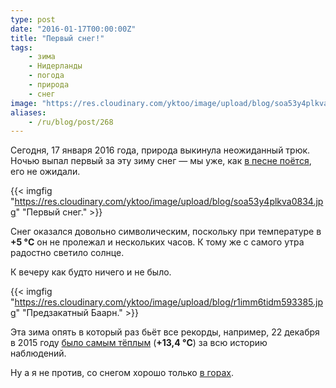 ```yaml
---
type: post
date: "2016-01-17T00:00:00Z"
title: "Первый снег!"
tags:
    - зима
    - Нидерланды
    - погода
    - природа
    - снег
image: "https://res.cloudinary.com/yktoo/image/upload/blog/soa53y4plkva0834.jpg"
aliases:
    - /ru/blog/post/268
---
```


Сегодня, 17 января 2016 года, природа выкинула неожиданный трюк. Ночью выпал первый за эту зиму снег — мы уже, как [в песне поётся](/radiolaria/tracks/032), его не ожидали.

{{< imgfig "https://res.cloudinary.com/yktoo/image/upload/blog/soa53y4plkva0834.jpg" "Первый снег." >}}

<!--more-->

Снег оказался довольно символическим, поскольку при температуре в **+5 °C** он не пролежал и нескольких часов. К тому же с самого утра радостно светило солнце.

К вечеру как будто ничего и не было.

{{< imgfig "https://res.cloudinary.com/yktoo/image/upload/blog/r1imm6tidm593385.jpg" "Предзакатный Баарн." >}}

Эта зима опять в который раз бьёт все рекорды, например, 22 декабря в 2015 году [было самым тёплым](http://nieuws.weeronline.nl/22-december-2015-winter-begint-record-warm/) (**+13,4 °C**) за всю историю наблюдений.

Ну а я не против, со снегом хорошо только [в горах](0239).

